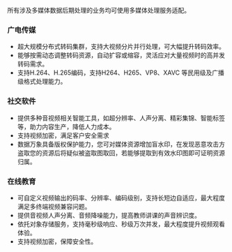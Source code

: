 所有涉及多媒体数据后期处理的业务均可使用多媒体处理服务适配。

### 广电传媒
- 超大规模分布式转码集群，支持大视频分片并行处理，可大幅提升转码效率。
- 能够按需动态调整转码资源，自动扩容或缩容，灵活应对大量视频时的高并发转码需求。 
- 支持H.264、H.265编码，支持H264、H265、VP8、XAVC 等民用级及广播级格式处理能力。

### 社交软件
-  提供多种音视频相关智能工具，如超分辨率、人声分离、精彩集锦、智能标签等，助力内容生产，降低人力成本。
- 支持视频加密，满足客户安全需求
- 数据万象具备版权保护能力，您可对媒体资源增加盲水印，在发现恶意攻击方盗取您的资源后将疑似被盗取图取回，若能够提取到有效水印图即可证明资源归属。

### 在线教育
- 可自定义视频输出的码率、分辨率、编码级别，支持长短边自适应，最大程度满足多终端视频兼容问题。
- 提供音视频人声分离、音频降噪能力，提高教师讲课的声音辨识度。
- 依托对象存储服务，支持毫秒级响应、秒级万次并发，最大程度提升视频观看体验。
- 支持视频加密，保障安全性。

